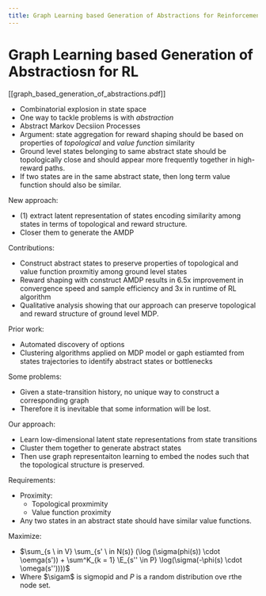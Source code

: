 ```yaml
---
title: Graph Learning based Generation of Abstractions for Reinforcement Learning
---
```

# Graph Learning based Generation of Abstractiosn for RL

[[graph_based_generation_of_abstractions.pdf]]

 - Combinatorial explosion in state space
 - One way to tackle problems is with *abstraction*
 - Abstract Markov Decsiion Processes
 - Argument: state aggregation for reward shaping should be based on properties of *topological* and *value function* similarity
 - Ground level states belonging to same abstract state should be topologically close and should appear more frequently together in high-reward paths.
 - If two states are in the same abstract state, then long term value function should also be similar.


New approach:
 - (1) extract latent representation of states encoding similarity among states in terms of topological and reward structure.
 - Closer them to generate the AMDP


Contributions:
 - Construct abstract states to preserve properties of topological and value function proxmitiy among ground level states
 - Reward shaping with construct AMDP results in 6.5x improvement in convergence speed and sample efficiency and 3x in runtime of RL algorithm
 - Qualitative analysis showing that our approach can preserve topological and reward structure of ground level MDP.


Prior work:
 - Automated discovery of options
 - Clustering algorithms applied on MDP model or gaph estiamted from states trajectories to identify abstract states or bottlenecks


Some problems:
 - Given a state-transition history, no unique way to construct a corresponding graph
 - Therefore it is inevitable that some information will be lost.


Our approach:
 - Learn low-dimensional latent state representations from state transitions
 - Cluster them together to generate abstract states
 - Then use graph representaiton learning to embed the nodes such that the topological structure is preserved.


Requirements:
 - Proximity:
	 - Topological proxmimity
	 - Value function proximity
 - Any two states in an abstract state should have similar value functions.


Maximize:

 - $\sum_{s \ in V} \sum_{s' \ in N(s)} (\log (\sigma(phi(s)) \cdot \oemga(s')) + \sum^K_{k = 1} \E_{s'' \in P} \log(\sigma(-\phi(s) \cdot \omega(s''))))$
 - Where $\sigam$ is sigmopid and $P$ is a random distribution ove rthe node set.